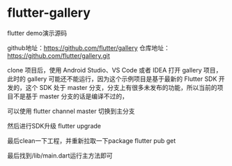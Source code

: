 # flutter-gallery
flutter demo演示源码

github地址：https://github.com/flutter/gallery
仓库地址：https://github.com/flutter/gallery.git

clone 项目后，使用 Android Studio、VS Code 或者 IDEA 打开 gallery 项目，此时的 gallery 可能还不能运行，因为这个示例项目是基于最新的 Flutter SDK 开发的，这个 SDK 处于 master 分支，分支上有很多未发布的功能，所以当前的项目不是基于 master 分支的话是编译不过的，

可以使用
flutter channel master
切换到主分支

然后进行SDK升级
flutter upgrade

最后clean一下工程，并重新拉取一下package
flutter pub get

最后找到/lib/main.dart运行主方法即可
